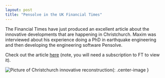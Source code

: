 ```yaml
---
layout: post
title: "Pensolve in the UK Financial Times"
---
```


The Financial Times have just produced an excellent article about the innovative developments that are happening in Christchurch. 
Maxim was interviewed about his experience doing a PhD in earthquake engineering and then developing the engineering software Pensolve.

Check out the article [here](http://www.ft.com/cms/s/0/85fcff96-2d4f-11e6-bf8d-26294ad519fc.html#axzz4C42Lvfvb) (note, you will need a subscription to FT to view it).

![Picture of Christchurch innovative reconstruction](http://pensolve.com/images/Christchurch-engineering-rebuild.jpg){: .center-image }
